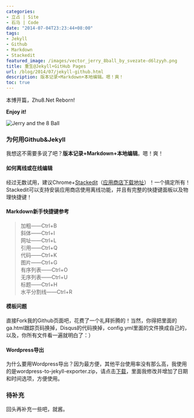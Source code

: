 ```yaml
---
categories:
- 立占 | Site
- 石马 | Code
date: "2014-07-04T23:23:44+08:00"
tags:
- Jekyll
- Github
- Markdown
- Stackedit
featured_image: /images/vector_jerry_8ball_by_svezate-d6lzyyh.png
title: 重生@Jekyll+GitHub Pages
url: /blog/2014/07/jekyll-github.html
description: 版本记录+Markdown+本地编辑。嗯！爽！
toc: true
---
```


本博开篇，Zhu8.Net Reborn!

**Enjoy it!**

![Jerry and the 8 Ball][1]

### 为何用Github&Jekyll

我想这不需要多说了吧？**版本记录+Markdown+本地编辑**。嗯！爽！

#### 如何离线或在线编辑

经过无数试用，建议Chrome+[Stackedit][2]（[应用商店下载地址][3]）！一个搞定所有！Stackedit可以支持安装应用商店使用离线功能，并且有完整的快捷键面板以及物理快捷键！

#### Markdown新手快捷键参考

> 加粗——Ctrl+B  
> 斜体——Ctrl+I  
> 网址——Ctrl+L  
> 引用——Ctrl+Q  
> 代码——Ctrl+K  
> 图片——Ctrl+G  
> 有序列表——Ctrl+O  
> 无序列表——Ctrl+U  
> 标题——Ctrl+H  
> 水平分割线——Ctrl+R

#### 模板问题

直接Fork我的Github页面吧，花费了一个礼拜折腾的！当然，你得把里面的ga.html跟踪页码换掉，Disqus的代码换掉，config.yml里面的文件换成自己的，以及，你所有文件看一遍就明白了：）

#### Wordpress导出

为什么要用Wordpress导出？因为最方便，其他平台使用率没有那么高，我使用的是wordpress-to-jekyll-exporter.zip，请点击[下载][4]，里面我修改并增加了日期和时间选项，方便使用。

### 待补充

回头再补充一些吧，就酱。


  [1]: /images/vector_jerry_8ball_by_svezate-d6lzyyh.png "Jerry and the 8 Ball"
  [2]: https://stackedit.io "StackEdit"
  [3]: https://chrome.google.com/webstore/detail/stackedit/iiooodelglhkcpgbajoejffhijaclcdg?utm_source=chrome-ntp-launcher
  [4]: https://www.dropbox.com/s/maf5zc5zoj3eqec/wordpress-to-jekyll-exporter.zip "wordpress-to-jekyll-exporter.zip"
